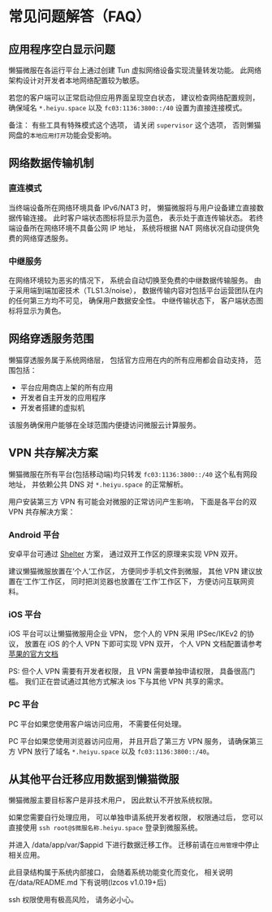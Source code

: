 # 常见问题解答（FAQ）

## 应用程序空白显示问题

懒猫微服在各运行平台上通过创建 Tun 虚拟网络设备实现流量转发功能。 此网络架构设计对开发者本地网络配置较为敏感。

若您的客户端可以正常启动但应用界面呈现空白状态， 建议检查网络配置规则， 确保域名 `*.heiyu.space` 以及 `fc03:1136:3800::/40` 设置为直接连接模式。

备注： 有些工具有特殊模式这个选项， 请关闭 `supervisor` 这个选项， 否则懒猫网盘的`本地应用打开`功能会受影响。

## 网络数据传输机制

### 直连模式

当终端设备所在网络环境具备 IPv6/NAT3 时， 懒猫微服将与用户设备建立直接数据传输连接。 此时客户端状态图标将显示为蓝色， 表示处于直连传输状态。 若终端设备所在网络环境不具备公网 IP 地址， 系统将根据 NAT 网络状况自动提供免费的网络穿透服务。

### 中继服务

在网络环境较为恶劣的情况下， 系统会自动切换至免费的中继数据传输服务。 由于采用端到端加密技术（TLS1.3/noise）， 数据传输内容对包括平台运营团队在内的任何第三方均不可见， 确保用户数据安全性。 中继传输状态下， 客户端状态图标将显示为黄色。

## 网络穿透服务范围

懒猫穿透服务属于系统网络层， 包括官方应用在内的所有应用都会自动支持， 范围包括：

- 平台应用商店上架的所有应用
- 开发者自主开发的应用程序
- 开发者搭建的虚拟机

该服务确保用户能够在全球范围内便捷访问微服云计算服务。

## VPN 共存解决方案
懒猫微服在所有平台(包括移动端)均只转发 `fc03:1136:3800::/40` 这个私有网段地址， 并依赖公共 DNS 对 `*.heiyu.space` 的正常解析。

用户安装第三方 VPN 有可能会对微服的正常访问产生影响， 下面是各平台的双 VPN 共存解决方案：

### Android 平台
安卓平台可通过 [Shelter](https://github.com/PeterCxy/Shelter) 方案， 通过双开工作区的原理来实现 VPN 双开。

建议懒猫微服放置在‘个人’工作区， 方便同步手机文件到微服， 其他 VPN 建议放置在‘工作’工作区， 同时把浏览器也放置在‘工作’工作区下， 方便访问互联网资料。

### iOS 平台

iOS 平台可以让懒猫微服用企业 VPN， 您个人的 VPN 采用 IPSec/IKEv2 的协议， 放置在 iOS 的个人 VPN 下即可实现 VPN 双开， 个人 VPN 文档配置请参考[苹果的官方文档](https://developer.apple.com/documentation/networkextension/personal_vpn)

PS: 但个人 VPN 需要有开发者权限， 且 VPN 需要单独申请权限， 具备很高门槛。 我们正在尝试通过其他方式解决 ios 下与其他 VPN 共享的需求。

### PC 平台
PC 平台如果您使用客户端访问应用， 不需要任何处理。

PC 平台如果您使用浏览器访问应用， 并且开启了第三方 VPN 服务， 请确保第三方 VPN 放行了域名 `*.heiyu.space` 以及 `fc03:1136:3800::/40`。

## 从其他平台迁移应用数据到懒猫微服

懒猫微服主要目标客户是非技术用户， 因此默认不开放系统权限。

如果您需要自行处理应用， 可以单独申请系统开发者权限， 权限通过后， 您可以直接使用
`ssh root@$微服名称.heiyu.space` 登录到微服系统。

并进入 /data/app/var/$appid 下进行数据迁移工作。 迁移前请在`应用管理`中停止相关应用。

此目录结构属于系统内部接口， 会随着系统功能变化而变化， 相关说明在/data/README.md 下有说明(lzcos v1.0.19+后)

ssh 权限使用有极高风险， 请务必小心。
